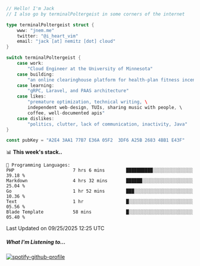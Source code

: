 ```go
// Hello! I'm Jack
// I also go by terminalPoltergeist in some corners of the internet

type terminalPoltergeist struct {
    www: "jnem.me"
    twitter: "@i_heart_vim"
    email: "jack [at] nemitz [dot] cloud"
}

switch terminalPoltergeist {
    case work:
        "Cloud Engineer at the University of Minnesota"
    case building:
        "an online clearinghouse platform for health-plan fitness incentive programs"
    case learning:
        "gRPC, Laravel, and PAAS architecture"
    case likes:
        "premature optimization, technical writing, \
        independent web-design, TUIs, sharing music with people, \
        coffee, well-documented apis"
    case dislikes:
        "politics, clutter, lack of communication, inactivity, Java"
}

const pubKey = "A2E4 3AA1 77B7 E36A 05F2  3DF6 A25B 2683 4BB1 E43F"
```

<!--START_SECTION:waka-->
📊 **This week's stack..** 

```text
💬 Programming Languages: 
PHP                      7 hrs 6 mins        ██████████░░░░░░░░░░░░░░░   39.18 % 
Markdown                 4 hrs 32 mins       ██████░░░░░░░░░░░░░░░░░░░   25.04 % 
Go                       1 hr 52 mins        ███░░░░░░░░░░░░░░░░░░░░░░   10.36 % 
Text                     1 hr                █░░░░░░░░░░░░░░░░░░░░░░░░   05.56 % 
Blade Template           58 mins             █░░░░░░░░░░░░░░░░░░░░░░░░   05.40 % 
```


 Last Updated on 09/25/2025 12:25 UTC
<!--END_SECTION:waka-->

##### What I'm Listening to...

[![spotify-github-profile](https://jnem.me/listening-item?maxAge=2592000)](https://jnem.me/listening)
